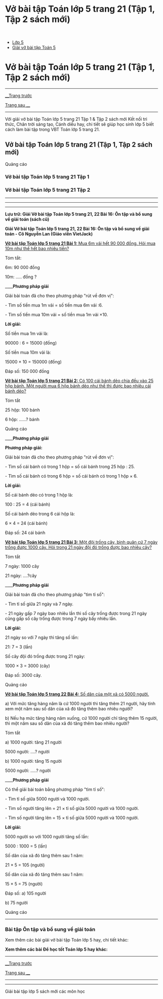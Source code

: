 # Vở bài tập Toán lớp 5 trang 21 (Tập 1, Tập 2 sách mới)

﻿

  * [Lớp 5](https://vietjack.com/series/lop-5.jsp)
  * [Giải vở bài tập Toán 5](https://vietjack.com/giai-vo-bai-tap-toan-5/index.jsp)



# Vở bài tập Toán lớp 5 trang 21 (Tập 1, Tập 2 sách mới)

* * *

[__Trang trước](https://vietjack.com/giai-vo-bai-tap-toan-5/bai-15-on-tap-ve-giai-toan.jsp)

[Trang sau __](https://vietjack.com/giai-vo-bai-tap-toan-5/bai-17-luyen-tap.jsp)

* * *

Với giải vở bài tập Toán lớp 5 trang 21 Tập 1 & Tập 2 sách mới Kết nối tri thức, Chân trời sáng tạo, Cánh diều hay, chi tiết sẽ giúp học sinh lớp 5 biết cách làm bài tập trong VBT Toán lớp 5 trang 21.

## Vở bài tập Toán lớp 5 trang 21 (Tập 1, Tập 2 sách mới)

Quảng cáo

### Vở bài tập Toán lớp 5 trang 21 Tập 1

### Vở bài tập Toán lớp 5 trang 21 Tập 2

* * *

* * *

* * *

**Lưu trữ: Giải Vở bài tập Toán lớp 5 trang 21, 22 Bài 16: Ôn tập và bổ sung về giải toán (sách cũ)**

**Giải Vở bài tập Toán lớp 5 trang 21, 22 Bài 16: Ôn tập và bổ sung về giải toán - Cô Nguyễn Lan (Giáo viên VietJack)**

[**Vở bài tập Toán lớp 5 trang 21 Bài 1:** Mua 6m vải hết 90 000 đồng. Hỏi mua 10m như thế hết bao nhiêu tiền?](https://vietjack.com/giai-vo-bai-tap-toan-5/bai-1-trang-21-vbt-toan-5-tap-1.jsp)

Tóm tắt:

6m: 90 000 đồng

10m: ..... đồng ?

____**Phương pháp giải**

Giải bài toán đã cho theo phương pháp "rút về đơn vị":

\- Tìm số tiền mua 1m vải = số tiền mua 6m vải :6.

\- Tìm số tiền mua 10m vải = số tiền mua 1m vải ×10.

**Lời giải:**

Số tiền mua 1m vải là:

90000 : 6 = 15000 (đồng)

Số tiền mua 10m vải là:

15000 × 10 = 150000 (đồng)

Đáp số: 150 000 đồng

[**Vở bài tập Toán lớp 5 trang 21 Bài 2:** Có 100 cái bánh dẻo chia đều vào 25 hộp bánh. Một người mua 6 hộp bánh dẻo như thế thì được bao nhiêu cái bánh dẻo?](https://vietjack.com/giai-vo-bai-tap-toan-5/bai-2-trang-21-vbt-toan-5-tap-1.jsp)

Tóm tắt

25 hộp: 100 bánh

6 hộp: ……? bánh

Quảng cáo

____**Phương pháp giải**

**Phương pháp giải:**

Giải bài toán đã cho theo phương pháp "rút về đơn vị":

\- Tìm số cái bánh có trong 1 hộp = số cái bánh trong 25 hộp : 25.

\- Tìm số cái bánh có trong 6 hộp = số cái bánh có trong 1 hộp × 6.

**Lời giải:**

Số cái bánh dẻo có trong 1 hộp là:

100 : 25 = 4 (cái bánh)

Số cái bánh dẻo trong 6 cái hộp là:

6 × 4 = 24 (cái bánh)

Đáp số: 24 cái bánh

[**Vở bài tập Toán lớp 5 trang 21 Bài 3:** Một đội trồng cây, bình quân cứ 7 ngày trồng được 1000 cây. Hỏi trong 21 ngày đội đó trồng được bao nhiêu cây?](https://vietjack.com/giai-vo-bai-tap-toan-5/bai-3-trang-21-vbt-toan-5-tap-1.jsp)

Tóm tắt

7 ngày: 1000 cây

21 ngày: ….?cây

____**Phương pháp giải**

Giải bài toán đã cho theo phương pháp "tìm tỉ số": 

\- Tìm tỉ số giữa 21 ngày và 7 ngày.

\- 21 ngày gấp 7 ngày bao nhiêu lần thì số cây trồng được trong 21 ngày cũng gấp số cây trồng được trong 7 ngày bấy nhiêu lần.

**Lời giải:**

21 ngày so với 7 ngày thì tăng số lần:

21: 7 = 3 (lần)

Số cây đội đó trồng được trong 21 ngày:

1000 × 3 = 3000 (cây)

Đáp số: 3000 cây.

Quảng cáo

[**Vở bài tập Toán lớp 5 trang 22 Bài 4:** Số dân của một xã có 5000 người. ](https://vietjack.com/giai-vo-bai-tap-toan-5/bai-4-trang-22-vbt-toan-5-tap-1.jsp)

a) Với mức tăng hàng năm là cứ 1000 người thì tăng thêm 21 người, hãy tính xem một năm sau số dân của xã đó tăng thêm bao nhiêu người?

b) Nếu hạ mức tăng hàng năm xuống, cứ 1000 người chỉ tăng thêm 15 người, thì một năm sau số dân của xã đó tăng thêm bao nhiêu người?

Tóm tắt

a) 1000 người: tăng 21 người

5000 người: ….? người

b) 1000 người: tăng 15 người

5000 người: .....? người

____**Phương pháp giải**

Có thể giải bài toán bằng phương pháp "tìm tỉ số":

\- Tìm tỉ số giữa 5000 người và 1000 người.

\- Tìm số người tăng lên = 21 × tỉ số giữa 5000 người và 1000 người.

\- Tìm số người tăng lên = 15 × tỉ số giữa 5000 người và 1000 người.

**Lời giải:**

5000 người so với 1000 người tăng số lần:

5000 : 1000 = 5 (lần)

Số dân của xã đó tăng thêm sau 1 năm:

21 × 5 = 105 (người)

Số dân của xã đó tăng thêm sau 1 năm:

15 × 5 = 75 (người)

Đáp số: a) 105 người

b) 75 người

Quảng cáo

* * *

### **Bài tập Ôn tập và bổ sung về giải toán**

Xem thêm các bài giải vở bài tập Toán lớp 5 hay, chi tiết khác:

**Xem thêm các bài Để học tốt Toán lớp 5 hay khác:**

* * *

[__Trang trước](https://vietjack.com/giai-vo-bai-tap-toan-5/bai-15-on-tap-ve-giai-toan.jsp)

[Trang sau __](https://vietjack.com/giai-vo-bai-tap-toan-5/bai-17-luyen-tap.jsp)

* * *

* * *

Giải bài tập lớp 5 sách mới các môn học

